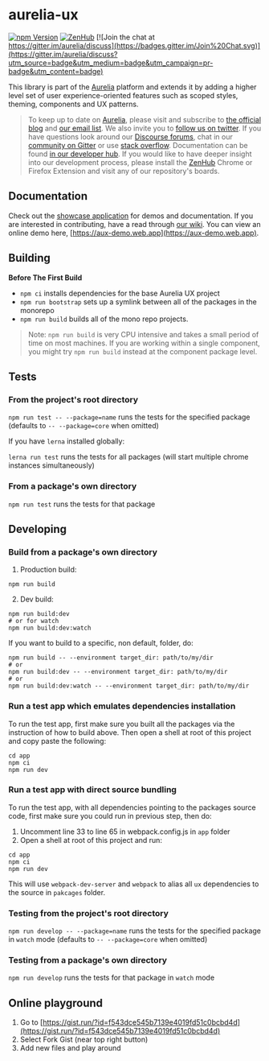 # aurelia-ux

[![npm Version](https://img.shields.io/npm/v/@aurelia-ux/core.svg)](https://www.npmjs.com/package/@aurelia-ux/core)
[![ZenHub](https://raw.githubusercontent.com/ZenHubIO/support/master/zenhub-badge.png)](https://zenhub.io)
[![Join the chat at https://gitter.im/aurelia/discuss](https://badges.gitter.im/Join%20Chat.svg)](https://gitter.im/aurelia/discuss?utm_source=badge&utm_medium=badge&utm_campaign=pr-badge&utm_content=badge)

This library is part of the [Aurelia](http://www.aurelia.io/) platform and extends it by adding a higher level set of user experience-oriented features such as scoped styles, theming, components and UX patterns.

> To keep up to date on [Aurelia](http://www.aurelia.io/), please visit and subscribe to [the official blog](http://blog.aurelia.io/) and [our email list](http://eepurl.com/ces50j). We also invite you to [follow us on twitter](https://twitter.com/aureliaeffect). If you have questions look around our [Discourse forums](https://discourse.aurelia.io/), chat in our [community on Gitter](https://gitter.im/aurelia/discuss) or use [stack overflow](http://stackoverflow.com/search?q=aurelia). Documentation can be found [in our developer hub](http://aurelia.io/docs). If you would like to have deeper insight into our development process, please install the [ZenHub](https://zenhub.io) Chrome or Firefox Extension and visit any of our repository's boards.

## Documentation

Check out the [showcase application](https://github.com/aurelia/app-ux-showcase) for demos and documentation. If you are interested in contributing, have a read through [our wiki](https://github.com/aurelia/ux/wiki). You can view an online demo here, [https://aux-demo.web.app](https://aux-demo.web.app).

## Building

**Before The First Build**

* `npm ci` installs dependencies for the base Aurelia UX project
* `npm run bootstrap` sets up a symlink between all of the packages in the monorepo
* `npm run build` builds all of the mono repo projects.

>Note: `npm run build` is very CPU intensive and takes a small period of time on most machines. If you are working within a single component, you might try `npm run build` instead at the component package level.

## Tests

### From the project's root directory

`npm run test -- --package=name` runs the tests for the specified package (defaults to `-- --package=core` when omitted)

If you have `lerna` installed globally:

`lerna run test` runs the tests for all packages (will start multiple chrome instances simultaneously)

### From a package's own directory

`npm run test` runs the tests for that package

## Developing

### Build from a package's own directory

1. Production build:
```shell
npm run build
```
2. Dev build:
```shell
npm run build:dev
# or for watch
npm run build:dev:watch
```

If you want to build to a specific, non default, folder, do:
```shell
npm run build -- --environment target_dir: path/to/my/dir
# or
npm run build:dev -- --environment target_dir: path/to/my/dir
# or
npm run build:dev:watch -- --environment target_dir: path/to/my/dir
```

### Run a test app which emulates dependencies installation
To run the test app, first make sure you built all the packages via the instruction of how to build above. Then open a shell at root of this project and copy paste the following:
```shell
cd app
npm ci
npm run dev
```

### Run a test app with direct source bundling

To run the test app, with all dependencies pointing to the packages source code, first make sure you could run in previous step, then do:
1. Uncomment line 33 to line 65 in webpack.config.js in `app` folder
2. Open a shell at root of this project and run:

```shell
cd app
npm ci
npm run dev
```

This will use `webpack-dev-server` and `webpack` to alias all `ux` dependencies to the source in `pakcages` folder.

### Testing from the project's root directory

`npm run develop -- --package=name` runs the tests for the specified package in `watch` mode  (defaults to `-- --package=core` when omitted)

### Testing from a package's own directory

`npm run develop` runs the tests for that package in `watch` mode

## Online playground

1. Go to [https://gist.run/?id=f543dce545b7139e4019fd51c0bcbd4d](https://gist.run/?id=f543dce545b7139e4019fd51c0bcbd4d)
2. Select Fork Gist (near top right button)
3. Add new files and play around
